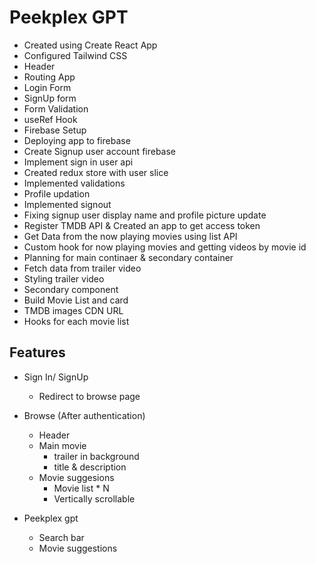 # Peekplex GPT

- Created using Create React App
- Configured Tailwind CSS
- Header
- Routing App
- Login Form
- SignUp form
- Form Validation
- useRef Hook
- Firebase Setup
- Deploying app to firebase
- Create Signup user account firebase
- Implement sign in user api
- Created redux store with user slice
- Implemented validations
- Profile updation
- Implemented signout
- Fixing signup user display name and profile picture update
- Register TMDB API & Created an app to get access token
- Get Data from the now playing movies using list API
- Custom hook for now playing movies and getting videos by movie id
- Planning for main continaer & secondary container
- Fetch data from trailer video
- Styling trailer video
- Secondary component
- Build Movie List and card
- TMDB images CDN URL
- Hooks for each movie list


## Features
- Sign In/ SignUp
    - Redirect to browse page
- Browse (After authentication)
    - Header
    - Main movie
        - trailer in background
        - title & description
    - Movie suggesions
        - Movie list * N
        - Vertically scrollable

- Peekplex gpt
    - Search bar
    - Movie suggestions
